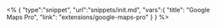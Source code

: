 <% {
	"type":"snippet", "url":"snippets/init.md", "vars":{
		"title": "Google Maps Pro",
		"link": "extensions\/google-maps-pro"
	}
} %>
